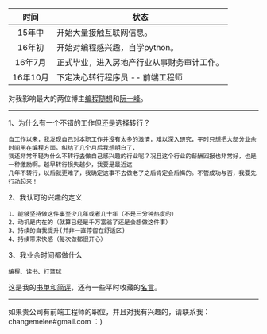 时间|状态
:---:|---
15年中|开始大量接触互联网信息。
16年初|开始对编程感兴趣，自学python。
16年7月|正式毕业，进入房地产行业从事财务审计工作。
16年10月|下定决心转行程序员 -- 前端工程师

对我影响最大的两位博主[编程随想](https://program-think.blogspot.com)和[阮一峰](http://www.ruanyifeng.com/blog/)。
<hr />
1、为什么有一个不错的工作但还是选择转行？     
        
    自工作以来，我发现自己对本职工作并没有太多的激情，难以深入研究，平时只想把大部分业余时间用在编程方面。纠结了几个月后我想明白了，
    我还非常年轻为什么不转行去做自己感兴趣的行业呢？况且这个行业的薪酬回报也非常好，也是一种激励啊。越早转行损失越少，我要是最近这
    几年不转行，以后就更难了，我确定这事不去做老了之后肯定会后悔的。不管成功与否，我要先行动起来！

2、我认可的兴趣的定义     

    1、能够坚持做这件事至少几年或者几十年（不是三分钟热度的）
    2、动机是内在的（就算已经是千万富翁了还是会想做这件事）
    3、持续的自我提升(并非一直停留在舒适区)
    4、持续带来快感（每次做都很开心）

3、我业余时间都做什么     
    
    编程、读书、打篮球

这是我的[书单和简评](https://github.com/Supertraveler-Lee/person-profile/blob/master/book_list.md)，还有一些平时收藏的[名言](https://github.com/Supertraveler-Lee/Person-Profile/blob/master/docs/motto.md)。

---
如果贵公司有前端工程师的职位，并且对我有兴趣的，请联系我：changemelee#gmail.com  ：)
